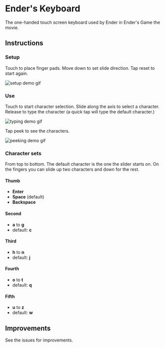 # Ender's Keyboard

The one-handed touch screen keyboard used by Ender in Ender's Game the movie.

## Instructions

### Setup

Touch to place finger pads. Move down to set slide direction. Tap reset to start again.

![setup demo gif](http://i.imgur.com/MyLjHX3.gif)

### Use

Touch to start character selection. Slide along the axis to select a character. Release to type the character (a quick tap will type the default character.)

![typing demo gif](http://i.imgur.com/WlgzvdN.gif)

Tap peek to see the characters.

![peeking demo gif](http://i.imgur.com/TayWmPy.gif)

### Character sets

From top to bottom. The default character is the one the slider starts on. On the fingers you can slide up two characters and down for the rest.

#### Thumb

- **Enter**
- **Space** (default)
- **Backspace**

#### Second

- **a** to **g**
- default: **c**

#### Third

- **h** to **n**
- default: **j**

#### Fourth

- **o** to **t**
- default: **q**

#### Fifth

- **u** to **z**
- default: **w**

## Improvements

See the issues for improvements.
